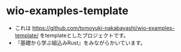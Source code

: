 # wio-examples-template

* これは https://github.com/tomoyuki-nakabayashi/wio-examples-template/ をtemplateとしたプロジェクトです。
* 『基礎から学ぶ組込みRust』をみながらかいています。
